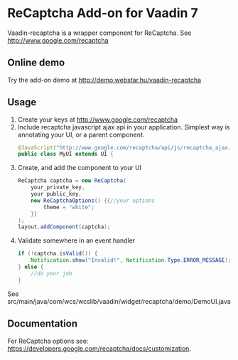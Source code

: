 # ReCaptcha Add-on for Vaadin 7

Vaadin-recaptcha is a wrapper component for ReCaptcha.
See http://www.google.com/recaptcha

## Online demo

Try the add-on demo at http://demo.webstar.hu/vaadin-recaptcha

## Usage

1. Create your keys at http://www.google.com/recaptcha
2. Include recaptcha javascript ajax api in your application. 
    Simplest way is annotating your UI, or a parent component.
    ```java
    @JavaScript("http://www.google.com/recaptcha/api/js/recaptcha_ajax.js")
    public class MyUI extends UI {
    ```
3. Create, and add the component to your UI
    ```java
    ReCaptcha captcha = new ReCaptcha(
        your_private_key,
        your public_key,
        new ReCaptchaOptions() {{//your options
            theme = "white";
        }}
    );
    layout.addComponent(captcha);
    ```
4. Validate somewhere in an event handler
    ```java
    if (!captcha.isValid()) {
        Notification.show("Invalid!", Notification.Type.ERROR_MESSAGE);
    } else {
        //do your job
    }
    ```

See src/main/java/com/wcs/wcslib/vaadin/widget/recaptcha/demo/DemoUI.java

## Documentation

For ReCaptcha options see: https://developers.google.com/recaptcha/docs/customization.
